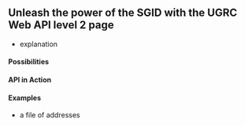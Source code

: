 ## Unleash the power of the SGID with the UGRC Web API level 2 page
- explanation
#### Possibilities

#### API in Action

#### Examples
- a file of addresses
